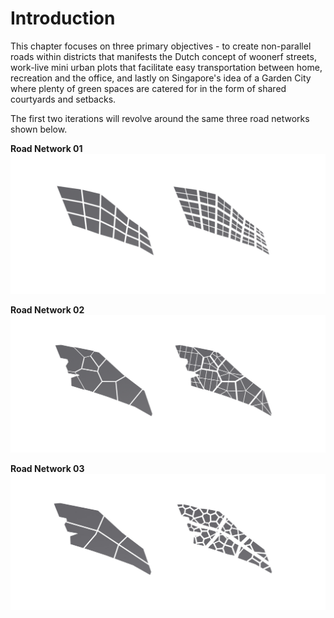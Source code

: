 # Introduction

This chapter focuses on three primary objectives - to create non-parallel roads within districts that manifests the Dutch concept of woonerf streets, work-live mini urban plots that facilitate easy transportation between home, recreation and the office, and lastly on Singapore's idea of a Garden City where plenty of green spaces are catered for in the form of shared courtyards and setbacks.

The first two iterations will revolve around the same three road networks shown below.

**Road Network 01**
![Arterial Road Network 1](./imgs/road2.png)


**Road Network 02**
![Arterial Road Network 2](./imgs/road3.png)

**Road Network 03**
![Arterial Road Network 3](./imgs/road1.jpg)
